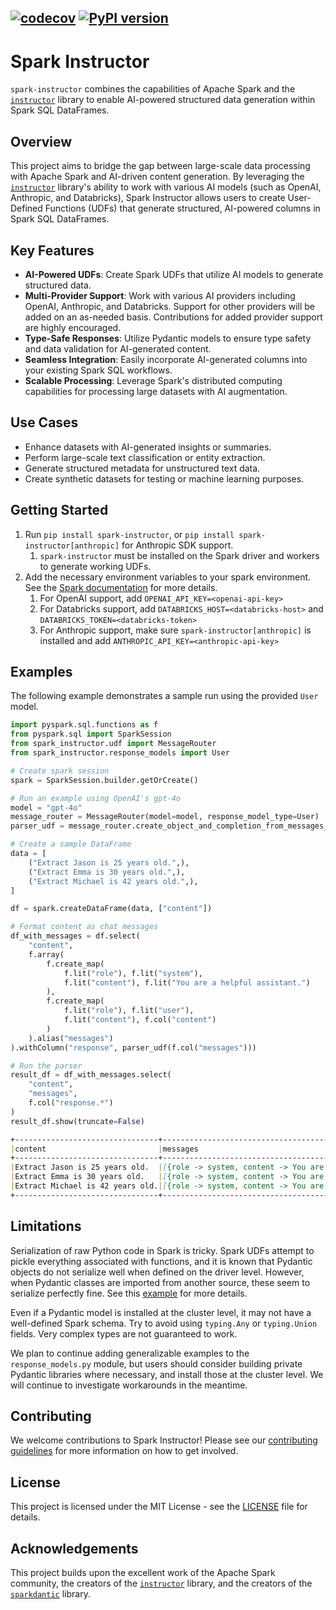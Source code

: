 [![codecov](https://codecov.io/github/TJC-LP/spark-instructor/graph/badge.svg?token=19SPU3HC0L)](https://codecov.io/github/TJC-LP/spark-instructor)
[![PyPI version](https://badge.fury.io/py/spark-instructor.svg)](https://badge.fury.io/py/spark-instructor)
---

# Spark Instructor

`spark-instructor` combines the capabilities of Apache Spark and the [`instructor`](https://github.com/jxnl/instructor) library to enable AI-powered structured data generation within Spark SQL DataFrames.

## Overview

This project aims to bridge the gap between large-scale data processing with Apache Spark and AI-driven content generation. By leveraging the [`instructor`](https://github.com/jxnl/instructor) library's ability to work with various AI models (such as OpenAI, Anthropic, and Databricks), Spark Instructor allows users to create User-Defined Functions (UDFs) that generate structured, AI-powered columns in Spark SQL DataFrames.

## Key Features

- **AI-Powered UDFs**: Create Spark UDFs that utilize AI models to generate structured data.
- **Multi-Provider Support**: Work with various AI providers including OpenAI, Anthropic, and Databricks. Support for other providers will be added on an as-needed basis. Contributions for added provider support are highly encouraged.
- **Type-Safe Responses**: Utilize Pydantic models to ensure type safety and data validation for AI-generated content.
- **Seamless Integration**: Easily incorporate AI-generated columns into your existing Spark SQL workflows.
- **Scalable Processing**: Leverage Spark's distributed computing capabilities for processing large datasets with AI augmentation.

## Use Cases

- Enhance datasets with AI-generated insights or summaries.
- Perform large-scale text classification or entity extraction.
- Generate structured metadata for unstructured text data.
- Create synthetic datasets for testing or machine learning purposes.

## Getting Started

1. Run `pip install spark-instructor`, or `pip install spark-instructor[anthropic]` for Anthropic SDK support.
   1. `spark-instructor` must be installed on the Spark driver and workers to generate working UDFs.
2. Add the necessary environment variables to your spark environment. See the [Spark documentation](https://spark.apache.org/docs/latest/configuration.html#environment-variables) for more details.
   1. For OpenAI support, add `OPENAI_API_KEY=<openai-api-key>`
   2. For Databricks support, add `DATABRICKS_HOST=<databricks-host>` and `DATABRICKS_TOKEN=<databricks-token>`
   3. For Anthropic support, make sure `spark-instructor[anthropic]` is installed and add `ANTHROPIC_API_KEY=<anthropic-api-key>`

## Examples
The following example demonstrates a sample run using the provided `User` model.
```python 
import pyspark.sql.functions as f
from pyspark.sql import SparkSession
from spark_instructor.udf import MessageRouter
from spark_instructor.response_models import User

# Create spark session 
spark = SparkSession.builder.getOrCreate()

# Run an example using OpenAI's gpt-4o
model = "gpt-4o"
message_router = MessageRouter(model=model, response_model_type=User)
parser_udf = message_router.create_object_and_completion_from_messages_udf(max_tokens=400)

# Create a sample DataFrame
data = [
    ("Extract Jason is 25 years old.",),
    ("Extract Emma is 30 years old.",),
    ("Extract Michael is 42 years old.",),
]

df = spark.createDataFrame(data, ["content"])

# Format content as chat messages
df_with_messages = df.select(
    "content",
    f.array(
        f.create_map(
            f.lit("role"), f.lit("system"),
            f.lit("content"), f.lit("You are a helpful assistant.")
        ),
        f.create_map(
            f.lit("role"), f.lit("user"),
            f.lit("content"), f.col("content")
        )
    ).alias("messages")
).withColumn("response", parser_udf(f.col("messages")))

# Run the parser
result_df = df_with_messages.select(
    "content",
    "messages",
    f.col("response.*")
)
result_df.show(truncate=False)
```
```markdown
+--------------------------------+------------------------------------------------------------------------------------------------------------------------+-------------+--------------------------------------------------------------------------------------------------------------------------------------------------------------------------------------------------------------------------------------------------------+
|content                         |messages                                                                                                                |user         |chat_completion                                                                                                                                                                                                                                         |
+--------------------------------+------------------------------------------------------------------------------------------------------------------------+-------------+--------------------------------------------------------------------------------------------------------------------------------------------------------------------------------------------------------------------------------------------------------+
|Extract Jason is 25 years old.  |[{role -> system, content -> You are a helpful assistant.}, {role -> user, content -> Extract Jason is 25 years old.}]  |{Jason, 25}  |{chatcmpl-9jx75u6lErs6H2SzQ9P5Ig9h93KnQ, [{stop, 0, NULL, {NULL, assistant, NULL, [{call_amzxOZAFnzCIjwECYV2DeR3v, {{"name":"Jason","age":25}, User}, function}]}}], 1720739019, gpt-4o-2024-05-13, chat.completion, NULL, fp_d33f7b429e, {9, 70, 79}}  |
|Extract Emma is 30 years old.   |[{role -> system, content -> You are a helpful assistant.}, {role -> user, content -> Extract Emma is 30 years old.}]   |{Emma, 30}   |{chatcmpl-9jx76p2yElY4NuFBvbxAYWMr9BhAW, [{stop, 0, NULL, {NULL, assistant, NULL, [{call_Wtmv95JbNcQ2nRQCZBoOfcJy, {{"name":"Emma","age":30}, User}, function}]}}], 1720739020, gpt-4o-2024-05-13, chat.completion, NULL, fp_d33f7b429e, {9, 70, 79}}   |
|Extract Michael is 42 years old.|[{role -> system, content -> You are a helpful assistant.}, {role -> user, content -> Extract Michael is 42 years old.}]|{Michael, 42}|{chatcmpl-9jx76z9S5P0sEp7lINe2RADAvAz2T, [{stop, 0, NULL, {NULL, assistant, NULL, [{call_NOXuYfkZ1XLQq5L3eUwdjmSY, {{"name":"Michael","age":42}, User}, function}]}}], 1720739020, gpt-4o-2024-05-13, chat.completion, NULL, fp_d33f7b429e, {9, 70, 79}}|
+--------------------------------+------------------------------------------------------------------------------------------------------------------------+-------------+--------------------------------------------------------------------------------------------------------------------------------------------------------------------------------------------------------------------------------------------------------+
```
## Limitations
Serialization of raw Python code in Spark is tricky. Spark UDFs attempt to pickle everything associated with functions, and it is known that Pydantic objects do not serialize well when defined on the driver level. However, when Pydantic classes are imported from another source, these seem to serialize perfectly fine. See this [example](https://learn.microsoft.com/en-us/answers/questions/1178741/can-not-use-pydantic-objects-in-udf) for more details.

Even if a Pydantic model is installed at the cluster level, it may not have a well-defined Spark schema. Try to avoid using `typing.Any` or `typing.Union` fields. Very complex types are not guaranteed to work.

We plan to continue adding generalizable examples to the `response_models.py` module, but users should consider building private Pydantic libraries where necessary, and install those at the cluster level. We will continue to investigate workarounds in the meantime.

## Contributing

We welcome contributions to Spark Instructor! Please see our [contributing guidelines](docs/contributing.md) for more information on how to get involved.

## License

This project is licensed under the MIT License - see the [LICENSE](LICENSE) file for details.


## Acknowledgements

This project builds upon the excellent work of the Apache Spark community, the creators of the [`instructor`](https://github.com/jxnl/instructor) library, and the creators of the [`sparkdantic`](https://github.com/mitchelllisle/sparkdantic) library.
